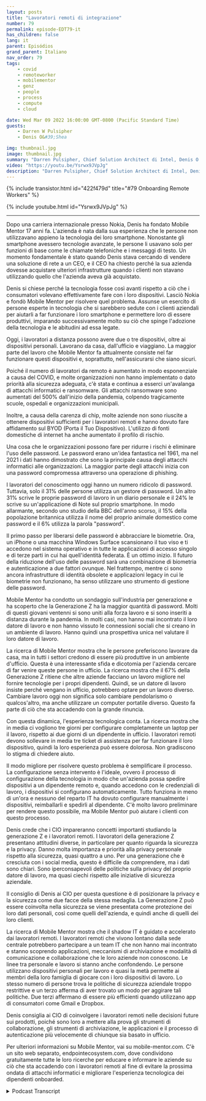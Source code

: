 ```yaml
---
layout: posts
title: "Lavoratori remoti di integrazione"
number: 79
permalink: episode-EDT79-it
has_children: false
lang: it
parent: Episódios
grand_parent: Italiano
nav_order: 79
tags:
    - covid
    - remoteworker
    - mobilementor
    - genz
    - people
    - process
    - compute
    - cloud

date: Wed Mar 09 2022 16:00:00 GMT-0800 (Pacific Standard Time)
guests:
    - Darren W Pulsipher
    - Denis O&#39;Shea

img: thumbnail.jpg
image: thumbnail.jpg
summary: "Darren Pulsipher, Chief Solution Architect di Intel, Denis O’Shea, fondatore di Mobile Mentor, parla della sua esperienza, ricerca e consigli per l'integrazione dei lavoratori remoti, in particolare i lavoratori della Generazione Z."
video: "https://youtu.be/Ysrwx9JVpJg"
description: "Darren Pulsipher, Chief Solution Architect di Intel, Denis O’Shea, fondatore di Mobile Mentor, parla della sua esperienza, ricerca e consigli per l'integrazione dei lavoratori remoti, in particolare i lavoratori della Generazione Z."
---
```


<div>
{% include transistor.html id="422f479d" title="#79 Onboarding Remote Workers" %}

{% include youtube.html id="Ysrwx9JVpJg" %}
</div>

---

Dopo una carriera internazionale presso Nokia, Denis ha fondato Mobile Mentor 17 anni fa. L'azienda è nata dalla sua esperienza che le persone non utilizzavano appieno la tecnologia dei loro smartphone. Nonostante gli smartphone avessero tecnologie avanzate, le persone li usavano solo per funzioni di base come le chiamate telefoniche e i messaggi di testo. Un momento fondamentale è stato quando Denis stava cercando di vendere una soluzione di rete a un CEO, e il CEO ha chiesto perché la sua azienda dovesse acquistare ulteriori infrastrutture quando i clienti non stavano utilizzando quello che l'azienda aveva già acquistato.

Denis si chiese perché la tecnologia fosse così avanti rispetto a ciò che i consumatori volevano effettivamente fare con i loro dispositivi. Lasciò Nokia e fondò Mobile Mentor per risolvere quel problema. Assunse un esercito di persone esperte in tecnologia che si sarebbero sedute con i clienti aziendali per aiutarli a far funzionare i loro smartphone e permettere loro di essere produttivi, imparando successivamente molto su ciò che spinge l'adozione della tecnologia e le abitudini ad essa legate.

Oggi, i lavoratori a distanza possono avere due o tre dispositivi, oltre ai dispositivi personali. Lavorano da casa, dall'ufficio e viaggiano. La maggior parte del lavoro che Mobile Mentor fa attualmente consiste nel far funzionare questi dispositivi e, soprattutto, nell'assicurarsi che siano sicuri.

Poiché il numero di lavoratori da remoto è aumentato in modo esponenziale a causa del COVID, e molte organizzazioni non hanno implementato o dato priorità alla sicurezza adeguata, c'è stata e continua a esserci un'avalanga di attacchi informatici e ransomware. Gli attacchi ransomware sono aumentati del 500% dall'inizio della pandemia, colpendo tragicamente scuole, ospedali e organizzazioni municipali.

Inoltre, a causa della carenza di chip, molte aziende non sono riuscite a ottenere dispositivi sufficienti per i lavoratori remoti e hanno dovuto fare affidamento sul BYOD (Porta il Tuo Dispositivo). L'utilizzo di fonti domestiche di internet ha anche aumentato il profilo di rischio.

Una cosa che le organizzazioni possono fare per ridurre i rischi è eliminare l'uso delle password. Le password erano un'idea fantastica nel 1961, ma nel 2021 i dati hanno dimostrato che sono la principale causa degli attacchi informatici alle organizzazioni. La maggior parte degli attacchi inizia con una password compromessa attraverso una operazione di phishing.

I lavoratori del conoscimento oggi hanno un numero ridicolo di password. Tuttavia, solo il 31% delle persone utilizza un gestore di password. Un altro 31% scrive le proprie password di lavoro in un diario personale e il 24% le scrive su un'applicazione di Note sul proprio smartphone. In modo allarmante, secondo uno studio della BBC dell'anno scorso, il 15% della popolazione britannica utilizza il nome del proprio animale domestico come password e il 6% utilizza la parola "password".

Il primo passo per liberarsi delle password è abbracciare le biometrie. Ora, un iPhone o una macchina Windows Surface scansionano il tuo viso e ti accedono nel sistema operativo e in tutte le applicazioni di accesso singolo e di terze parti in cui hai quell'identità federata. È un ottimo inizio. Il futuro della riduzione dell'uso delle password sarà una combinazione di biometria e autenticazione a due fattori ovunque. Nel frattempo, mentre ci sono ancora infrastrutture di identità obsolete e applicazioni legacy in cui le biometrie non funzionano, ha senso utilizzare uno strumento di gestione delle password.

Mobile Mentor ha condotto un sondaggio sull'industria per generazione e ha scoperto che la Generazione Z ha la maggior quantità di password. Molti di questi giovani ventenni si sono uniti alla forza lavoro e si sono inseriti a distanza durante la pandemia. In molti casi, non hanno mai incontrato il loro datore di lavoro e non hanno vissuto le connessioni sociali che si creano in un ambiente di lavoro. Hanno quindi una prospettiva unica nel valutare il loro datore di lavoro.

La ricerca di Mobile Mentor mostra che le persone preferiscono lavorare da casa, ma in tutti i settori credono di essere più produttive in un ambiente d'ufficio. Questa è una interessante sfida e dicotomia per l'azienda cercare di far venire queste persone in ufficio. La ricerca mostra che il 67% della Generazione Z ritiene che altre aziende facciano un lavoro migliore nel fornire tecnologie per i propri dipendenti. Quindi, se un datore di lavoro insiste perché vengano in ufficio, potrebbero optare per un lavoro diverso. Cambiare lavoro oggi non significa solo cambiare pendolarismo o qualcos'altro, ma anche utilizzare un computer portatile diverso. Questo fa parte di ciò che sta accadendo con la grande rinuncia.

Con questa dinamica, l'esperienza tecnologica conta. La ricerca mostra che in media ci vogliono tre giorni per configurare completamente un laptop per il lavoro, rispetto ai due giorni di un dipendente in ufficio. I lavoratori remoti devono sollevare in media tre ticket di assistenza per far funzionare il loro dispositivo, quindi la loro esperienza può essere dolorosa. Non gradiscono lo stigma di chiedere aiuto.

Il modo migliore per risolvere questo problema è semplificare il processo. La configurazione senza intervento è l'ideale, ovvero il processo di configurazione della tecnologia in modo che un'azienda possa spedire dispositivi a un dipendente remoto e, quando accedono con le credenziali di lavoro, i dispositivi si configurano automaticamente. Tutto funziona in meno di un'ora e nessuno del reparto IT ha dovuto configurare manualmente i dispositivi, reimballarli e spedirli al dipendente. C'è molto lavoro preliminare per rendere questo possibile, ma Mobile Mentor può aiutare i clienti con questo processo.

Denis crede che i CIO impareranno concetti importanti studiando la generazione Z e i lavoratori remoti. I lavoratori della generazione Z presentano attitudini diverse, in particolare per quanto riguarda la sicurezza e la privacy. Danno molta importanza e priorità alla privacy personale rispetto alla sicurezza, quasi quattro a uno. Per una generazione che è cresciuta con i social media, questo è difficile da comprendere, ma i dati sono chiari. Sono iperconsapevoli delle politiche sulla privacy del proprio datore di lavoro, ma quasi ciechi rispetto alle iniziative di sicurezza aziendale.

Il consiglio di Denis ai CIO per questa questione è di posizionare la privacy e la sicurezza come due facce della stessa medaglia. La Generazione Z può essere coinvolta nella sicurezza se viene presentata come protezione dei loro dati personali, così come quelli dell'azienda, e quindi anche di quelli dei loro clienti.

La ricerca di Mobile Mentor mostra che il shadow IT è guidato e accelerato dai lavoratori remoti. I lavoratori remoti che vivono lontano dalla sede centrale potrebbero partecipare a un team IT che non hanno mai incontrato e stanno scoprendo applicazioni, meccanismi di archiviazione e modalità di comunicazione e collaborazione che le loro aziende non conoscono. Le linee tra personale e lavoro si stanno anche confondendo. Le persone utilizzano dispositivi personali per lavoro e quasi la metà permette ai membri della loro famiglia di giocare con i loro dispositivi di lavoro. Lo stesso numero di persone trova le politiche di sicurezza aziendale troppo restrittive e un terzo afferma di aver trovato un modo per aggirare tali politiche. Due terzi affermano di essere più efficienti quando utilizzano app di consumatori come Gmail e Dropbox.

Denis consiglia ai CIO di coinvolgere i lavoratori remoti nelle decisioni future sui prodotti, poiché sono loro a mettere alla prova gli strumenti di collaborazione, gli strumenti di archiviazione, le applicazioni e il processo di autenticazione più velocemente di chiunque sia basato in ufficio.

Per ulteriori informazioni su Mobile Mentor, vai su mobile-mentor.com. C'è un sito web separato, endpointecosystem.com, dove condividono gratuitamente tutte le loro ricerche per educare e informare le aziende su ciò che sta accadendo con i lavoratori remoti al fine di evitare la prossima ondata di attacchi informatici e migliorare l'esperienza tecnologica dei dipendenti onboarded.



<details>
<summary> Podcast Transcript </summary>

<p></p>

</details>
